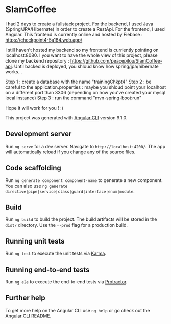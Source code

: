 # SlamCoffee

I had 2 days to create a fullstack project. For the backend, I used Java (Spring/JPA/Hibernate) in order to create a RestApi. For the frontend, I used Angular.
This frontend is currently online and hosted by Fiebase : https://checkpoint4-5a164.web.app/

I still haven't hosted my backend so my frontend is currlently pointing on localhost:8080. I you want to have the whole view of this project, please clone my backend repository : https://github.com/peacepilou/SlamCoffee-api. Until backed is deployed, you shloud know how spring/jpa/hibernate works...

Step 1 : create a database with the name "trainingChkpt4"
Step 2 : be careful to the application.properties : maybe you shloud point your localhost on a different port than 3306 (depending on how you've created your mysql local instance)
Step 3 : run the command "mvn-spring-boot:run"

Hope it will work for you ! :)

This project was generated with [Angular CLI](https://github.com/angular/angular-cli) version 9.1.0.

## Development server

Run `ng serve` for a dev server. Navigate to `http://localhost:4200/`. The app will automatically reload if you change any of the source files.

## Code scaffolding

Run `ng generate component component-name` to generate a new component. You can also use `ng generate directive|pipe|service|class|guard|interface|enum|module`.

## Build

Run `ng build` to build the project. The build artifacts will be stored in the `dist/` directory. Use the `--prod` flag for a production build.

## Running unit tests

Run `ng test` to execute the unit tests via [Karma](https://karma-runner.github.io).

## Running end-to-end tests

Run `ng e2e` to execute the end-to-end tests via [Protractor](http://www.protractortest.org/).

## Further help

To get more help on the Angular CLI use `ng help` or go check out the [Angular CLI README](https://github.com/angular/angular-cli/blob/master/README.md).
